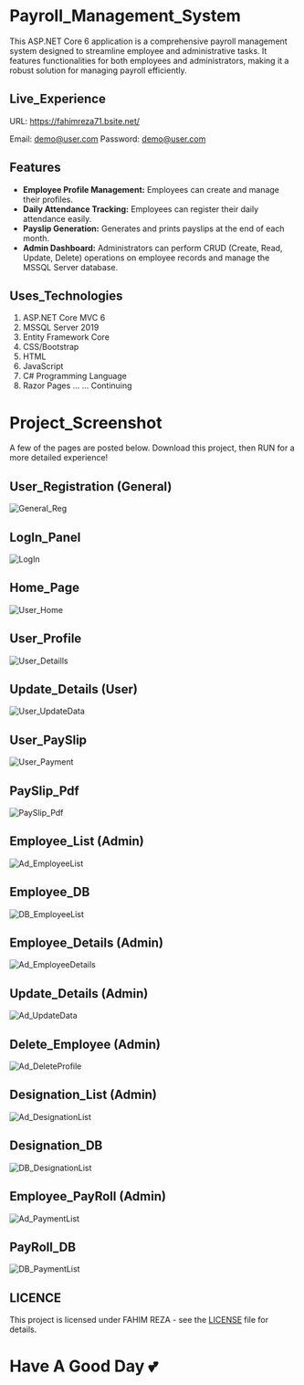 # Payroll_Management_System
This ASP.NET Core 6 application is a comprehensive payroll management system designed to streamline employee and administrative tasks. It features functionalities for both employees and administrators, making it a robust solution for managing payroll efficiently.

## Live_Experience
  URL: https://fahimreza71.bsite.net/
  
  Email: demo@user.com Password: demo@user.com
  
## Features
* **Employee Profile Management:** Employees can create and manage their profiles.
* **Daily Attendance Tracking:** Employees can register their daily attendance easily.
* **Payslip Generation:** Generates and prints payslips at the end of each month.
* **Admin Dashboard:** Administrators can perform CRUD (Create, Read, Update, Delete) operations on employee records and manage the MSSQL Server database.

## Uses_Technologies
1. ASP.NET Core MVC 6
2. MSSQL Server 2019
3. Entity Framework Core
4. CSS/Bootstrap
5. HTML
6. JavaScript
7. C# Programming Language
8. Razor Pages
... ...  Continuing

# Project_Screenshot
A few of the pages are posted below. Download this project, then RUN for a more detailed experience!

## User_Registration (General)
![General_Reg](https://github.com/LazyBong71/Payroll_Management/assets/98608834/1ee6f896-9bb3-4ef0-9d00-8801a3b7d20b)
## LogIn_Panel
![LogIn](https://github.com/LazyBong71/Payroll_Management/assets/98608834/252bdbff-2904-4ce7-9880-8d3e12b859b1)
## Home_Page
![User_Home](https://github.com/LazyBong71/Payroll_Management/assets/98608834/464fb82d-640f-4c25-9cbb-eef06e87d2ad)
## User_Profile
![User_Detaills](https://github.com/LazyBong71/Payroll_Management/assets/98608834/c36787b4-8f19-408e-80ea-b4e3271cdd85)
## Update_Details (User)
![User_UpdateData](https://github.com/LazyBong71/Payroll_Management/assets/98608834/8340404f-fdd5-4898-90e0-f3a0d0bd92c6)
## User_PaySlip
![User_Payment](https://github.com/LazyBong71/Payroll_Management/assets/98608834/d160b573-41a4-4de8-822b-1ed726352697)
## PaySlip_Pdf
![PaySlip_Pdf](https://github.com/LazyBong71/Payroll_Management/assets/98608834/07f840f8-a616-4b3e-bcac-5955f86ce7e6)
## Employee_List (Admin)
![Ad_EmployeeList](https://github.com/LazyBong71/Payroll_Management/assets/98608834/c233f76c-e23c-41c1-8ea0-18790eab5c92)
## Employee_DB
![DB_EmployeeList](https://github.com/LazyBong71/Payroll_Management/assets/98608834/aad5b636-b070-426a-82a8-928b44ee7d8f)
## Employee_Details (Admin)
![Ad_EmployeeDetails](https://github.com/LazyBong71/Payroll_Management/assets/98608834/17809ee2-9c8b-4b3c-a764-df0599a85f9e)
## Update_Details (Admin)
![Ad_UpdateData](https://github.com/LazyBong71/Payroll_Management/assets/98608834/92a9340a-f207-4945-8360-c7f4d3301c14)
## Delete_Employee (Admin)
![Ad_DeleteProfile](https://github.com/LazyBong71/Payroll_Management/assets/98608834/ded85d68-a354-4408-8941-14f4b39eb328)
## Designation_List (Admin)
![Ad_DesignationList](https://github.com/LazyBong71/Payroll_Management/assets/98608834/c6c28ee4-7689-4d93-a557-5a348ce974f2)
## Designation_DB
![DB_DesignationList](https://github.com/LazyBong71/Payroll_Management/assets/98608834/1f9aac6c-013f-4659-a515-dea4c3a00950)
## Employee_PayRoll (Admin)
![Ad_PaymentList](https://github.com/LazyBong71/Payroll_Management/assets/98608834/09268b98-752d-40af-95c0-d43ea77da3dd)
## PayRoll_DB
![DB_PaymentList](https://github.com/LazyBong71/Payroll_Management/assets/98608834/1d1027fb-2051-4583-a5f5-b1c56cc0c7b6)

## LICENCE
This project is licensed under FAHIM REZA - see the [LICENSE](LICENSE) file for details.
# Have A Good Day 💕



